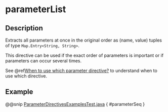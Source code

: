 # parameterList

## Description

Extracts all parameters at once in the original order as (name, value) tuples of type `Map.Entry<String, String>`.

This directive can be used if the exact order of parameters is important or if parameters can occur several times.

See @ref[When to use which parameter directive?](index.md#which-parameter-directive-java) to understand when to use which directive.

## Example

@@snip [ParameterDirectivesExamplesTest.java]($test$/java/docs/http/javadsl/server/directives/ParameterDirectivesExamplesTest.java) { #parameterSeq }